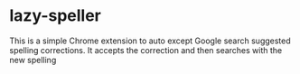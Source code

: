 # lazy-speller

This is a simple Chrome extension to auto except Google search suggested spelling corrections. It accepts the correction and then searches with the new spelling
